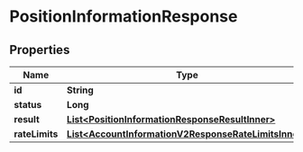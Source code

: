 

# PositionInformationResponse


## Properties

| Name | Type | Description | Notes |
|------------ | ------------- | ------------- | -------------|
|**id** | **String** |  |  [optional] |
|**status** | **Long** |  |  [optional] |
|**result** | [**List&lt;PositionInformationResponseResultInner&gt;**](PositionInformationResponseResultInner.md) |  |  [optional] |
|**rateLimits** | [**List&lt;AccountInformationV2ResponseRateLimitsInner&gt;**](AccountInformationV2ResponseRateLimitsInner.md) |  |  [optional] |



